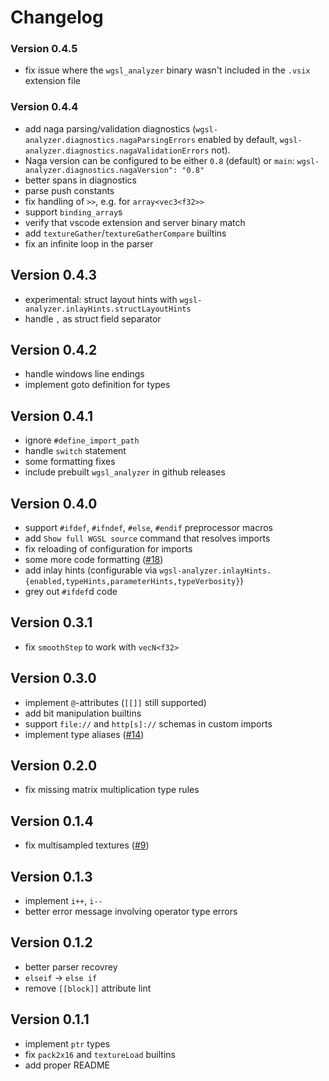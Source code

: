 # Changelog

### Version 0.4.5
- fix issue where the `wgsl_analyzer` binary wasn't included in the `.vsix` extension file

### Version 0.4.4
- add naga parsing/validation diagnostics (`wgsl-analyzer.diagnostics.nagaParsingErrors` enabled by default, `wgsl-analyzer.diagnostics.nagaValidationErrors` not).
- Naga version can be configured to be either `0.8` (default) or `main`: `wgsl-analyzer.diagnostics.nagaVersion": "0.8"`
- better spans in diagnostics
- parse push constants
- fix handling of `>>`, e.g. for `array<vec3<f32>>`
- support `binding_array`s
- verify that vscode extension and server binary match
- add `textureGather`/`textureGatherCompare` builtins
- fix an infinite loop in the parser

## Version 0.4.3
- experimental: struct layout hints with `wgsl-analyzer.inlayHints.structLayoutHints`
- handle `,` as struct field separator

## Version 0.4.2
- handle windows line endings
- implement goto definition for types

## Version 0.4.1
- ignore `#define_import_path`
- handle `switch` statement
- some formatting fixes
- include prebuilt `wgsl_analyzer` in github releases

## Version 0.4.0
- support `#ifdef`, `#ifndef`, `#else`, `#endif` preprocessor macros
- add `Show full WGSL source` command that resolves imports
- fix reloading of configuration for imports
- some more code formatting ([#18](https://github.com/wgsl-analyzer/wgsl-analyzer/pull/18))
- add inlay hints (configurable via `wgsl-analyzer.inlayHints.{enabled,typeHints,parameterHints,typeVerbosity}`)
- grey out `#ifdef`d code

## Version 0.3.1
- fix `smoothStep` to work with `vecN<f32>`

## Version 0.3.0
- implement `@`-attributes (`[[]]` still supported)
- add bit manipulation builtins
- support `file://` and `http[s]://` schemas in custom imports
- implement type aliases ([#14](https://github.com/wgsl-analyzer/wgsl-analyzer/pull/14))

## Version 0.2.0
- fix missing matrix multiplication type rules

## Version 0.1.4
- fix multisampled textures ([#9](https://github.com/wgsl-analyzer/wgsl-analyzer/issues/9))

## Version 0.1.3
- implement `i++`, `i--`
- better error message involving operator type errors

## Version 0.1.2
- better parser recovrey
- `elseif` -> `else if`
- remove `[[block]]` attribute lint

## Version 0.1.1
- implement `ptr` types
- fix `pack2x16` and `textureLoad` builtins
- add proper README
